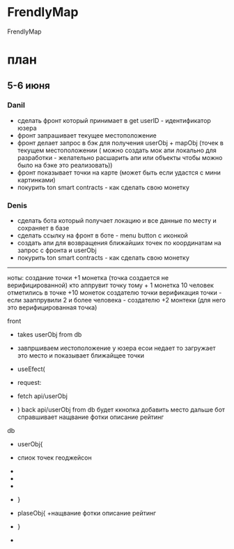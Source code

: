 # FrendlyMap
FrendlyMap


# план 

## 5-6 июня

### Danil

- сделать фронт который принимает в get userID - идентификатор юзера
- фронт запрашивает текущее местоположение
- фронт делает запрос в бэк для получения userObj + mapObj (точек в текущем местоположении ( можно создать мок апи локально для разработки - желательно расшарить апи или объекты чтобы можно было на бэке это реализовать))
- фронт показывает точки на карте (может быть если удастся с мини картинками)
- покурить ton smart contracts - как сделать свою монетку

### Denis
- сделать бота который получает локацию и все данные по месту и сохраняет в базе
- сделать ссылку на фронт в боте  - menu button c иконкой
- создать апи для возвращения ближайших точек по координатам на запрос с фронта и userObj
- покурить ton smart contracts - как сделать свою монетку
  



------------------  

ноты:
создание точки +1 монетка (точка создается не верифицированной)
кто аппрувит точку тому + 1 монетка
10 человек отметились в точке +10 монеток создателю точки
верификация точки - если зааппрувили 2 и более человека - создателю +2 монтеки (для него это верифицированная точка)



front
 + takes userObj from db
 + завпршиваем иестоположение у юзера 
есои недает то загружает это место
и показывает ближайщее точки

 + useEfect(
 +    request:
 +    fetch api/userObj 
 +    )
back api/userObj from db
   будет ккнопка добавить место
  дальше бот справшивает
  нащвание
  фотки
  описание
  рейтинг
   
 
db
 + userObj{
 +  спиок точек геоджейсон 
 +  
 +
 +
 + }
 + plaseObj{
 +нащвание
  фотки
  описание
  рейтинг


 + }
 + 

